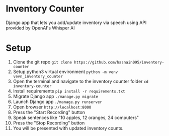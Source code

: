 # Inventory Counter
Django app that lets you add/update inventory via speech using API provided by OpenAI's Whisper AI


# Setup
1. Clone the git repo ```git clone https://github.com/hasnain095/inventory-counter```
2. Setup python3 virtual environment ```python -m venv vevn_inventory_counter```
3. Open the terminal and navigate to the inventory counter folder ```cd inventory-counter```
4. Install requirements ```pip install -r requirements.txt```
5. Migrate Django app ```./manage.py migrate```
6. Launch Django app ```./manage.py runserver```
7. Open browser ```http://localhost:8000```
8. Press the "Start Recording" button
9. Speak sentences like "10 apples, 12 oranges, 24 computers"
10. Press the "Stop Recording" button
11. You will be presented with updated inventory counts.

   


